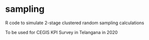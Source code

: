 # sampling
R code to simulate 2-stage clustered random sampling calculations

To be used for CEGIS KPI Survey in Telangana in 2020